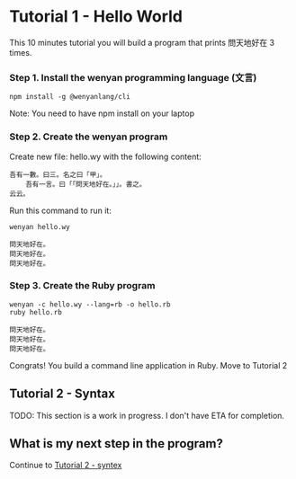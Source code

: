 # Tutorial 1 - Hello World
This 10 minutes tutorial you will build a program that prints 問天地好在 3 times.

### Step 1. Install the wenyan programming language (文言)

```
npm install -g @wenyanlang/cli
```

Note: You need to have npm install on your laptop

### Step 2. Create the wenyan program
Create new file: hello.wy with the following content:

```
吾有一數。曰三。名之曰「甲」。
	吾有一言。曰「「問天地好在。」」。書之。
云云。
```

Run this command to run it:
```
wenyan hello.wy

問天地好在。
問天地好在。
問天地好在。
```

### Step 3. Create the Ruby program
```
wenyan -c hello.wy --lang=rb -o hello.rb
ruby hello.rb

問天地好在。
問天地好在。
問天地好在。
```

Congrats! You build a command line application in Ruby. Move to Tutorial 2

## Tutorial 2 - Syntax

TODO: This section is a work in progress. I don't have ETA for completion.

## What is my next step in the program?
Continue to [Tutorial 2 - syntex](/adoption-programs/adoption-program-2/tutorial-2/)

